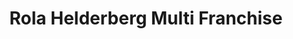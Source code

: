 ---
title: "Rola Helderberg Multi Franchise"
url: /somerset-west/rola-helderberg-multi-franchise/
shop: Autohaus
---